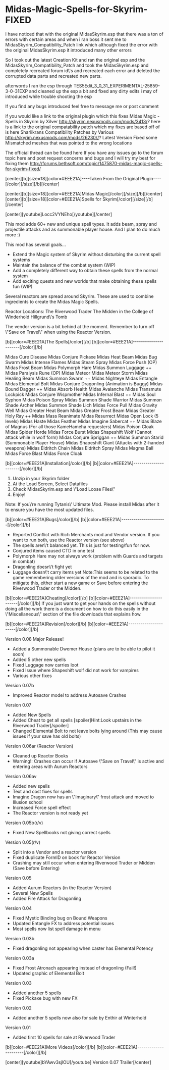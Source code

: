 Midas-Magic-Spells-for-Skyrim-FIXED
===================================

I have noticed that with the original MidasSkyrim.esp that there was a ton of errors with certain areas and when i ran boss it sent me to MidasSkyrim_Compatibility_Patch link which although fixed the error with the original MidasSkyrim.esp  it introduced many other errors

So I took out the latest Creation Kit and ran the original esp and the MidasSkyrim_Compatibility_Patch and took the MidasSkyrim.esp and completely recreated forum id\\\'s and recreated each error and deleted the corrupted data parts and recreated new parts.

afterwords I ran the esp through TES5Edit_3_0_31_EXPERIMENTAL-25859-3-0-31EXP and cleaned up the esp a bit and fixed any dirty edits i may of introduced while trouble shooting the esp 

If you find any bugs introduced feel free to message me or post comment 

if you would like a link to the original plugin which this fixes
Midas Magic - Spells in Skyrim by Xilver
http://skyrim.nexusmods.com/mods/3413/?
here is a link to the original compatability patch which my fixes are based off of is here
Sharlikrans Compatibility Patches by Various
http://skyrim.nexusmods.com/mods/26230//?
Latest Version Fixed some Mismatched meshes that was pointed to the wrong locations

The official thread can be found here
If you have any issues go to the forum topic here and post request concerns and bugs and I will try my best for fixing them
http://forums.bethsoft.com/topic/1475870-midas-magic-spells-for-skyrim-fixed/

[center][b][size=18][color=#EEE21A]----Taken From the Original Plugin----[/color][/size][/b][/center]

[center][b][size=18][color=#EEE21A]Midas Magic[/color][/size][/b][/center]
[center][b][size=18][color=#EEE21A]Spells for Skyrim[/color][/size][/b][/center]

[center][youtube]Locc2VYNEho[/youtube][/center]

This mod adds 60+ new and unique spell types.  It adds beam, spray and projectile attacks and as summonable player house. And I plan to do much more :)

This mod has several goals...

- Extend the Magic system of Skyrim without disturbing the current spell systems
- Maintain the balance of the combat system (WIP)
- Add a completely different way to obtain these spells from the normal system
- Add exciting quests and new worlds that make obtaining these spells fun (WIP)

Several reactors are spread around Skyrim.  These are used to combine ingredients to create the Midas Magic Spells.

Reactor Locations:
The Riverwood Trader
The Midden in the College of Winderhold
Hillgrund\\\'s Tomb

The vendor version is a bit behind at the moment.  Remember to turn off \\\"Save on Travel\\\" when using the Reactor Version.


[b][color=#EEE21A]The Spells[/color][/b]
[b][color=#EEE21A]----------------------[/color][/b]

Midas Cure Disease
Midas Conjure Pickaxe
Midas Heat Beam
Midas Bug Swarm
Midas Intense Flames
Midas Steam Spray
Midas Force Push  (OP)
Midas Frost Beam
Midas Polymorph Hare
Midas Summon Luggage
++
Midas Paralysis Rune (OP)
Midas Meteor
Midas Meteor Storm
Midas Healing Beam
Midas Summon Swarm
++
Midas Nighteye
Midas Entangle
Midas Elemental Bolt
Midas Conjure Dragonling (Animation is Buggy)
Midas Bound Dagger
++
Midas Absorb Health
Midas Avalanche
Midas Transmute Lockpick
Midas Conjure Wispmother
Midas Infernal Blast
++
Midas Soul Syphon
Midas Poison Spray
Midas Summon Shade Warrior
Midas Summon Shade Archer
Midas Summon Shade Lich
Midas Force Pull
Midas Gravity Well
Midas Greater Heat Beam
Midas Greater Frost Beam
Midas Greater Holy Ray
++
Midas Mass Reanimate
Midas Resurrect
Midas Open Lock (5 levels)
Midas Haste
Midas Feather
Midas Imagine Sabercat
++
Midas Blaze of Magnus (For all those KameHameha requesters)
Midas Poison Cloak
Midas Spider Horde
Midas Force Burst
Midas Shapeshift Wolf (Cannot attack while in wolf form)
Midas Conjure Spriggan
++
Midas Summon Starid (Summonable Player House)
Midas Shapeshift Giant (Attacks with 2-handed weapons)
Midas Eldritch Chain
Midas Eldritch Spray
Midas Magma Ball
Midas Force Blast
Midas Force Cloak



[b][color=#EEE21A]Installation[/color][/b]
[b][color=#EEE21A]----------------------[/color][/b]

1) Unzip in your Skyrim folder
2) At the Load Screen, Select Datafiles
3) Check MidasSkyrim.esp and \\\"Load Loose Files\\\"
4) Enjoy!

Note:  If you\\\'re running Tytanis\\\' Ultimate Mod. Please install Midas after it to ensure you have the most updated files.

[b][color=#EEE21A]Bugs[/color][/b]
[b][color=#EEE21A]----------------------[/color][/b]


- Reported Conflict with Rich Merchants mod and Vendor version. If you want to run both, use the Reactor version (see above)
- The spells aren\\\'t balanced yet.  This is just for testing/fun for now.
- Conjured items caused CTD in one test
- Polymorph Hare may not always work (problem with Guards and targets in combat)
- Dragonling doesn\\\'t fight yet
- Luggage doesn\\\'t carry items yet
  Note:This seems to be related to the game remembering older versions of the mod and is sporadic.   To mitigate this, either start a new game or Save before entering the Riverwood Trader or the Midden.

[b][color=#EEE21A]Cheating[/color][/b]
[b][color=#EEE21A]----------------------[/color][/b]
If you just want to get your hands on the spells without doing all the work there is a document on how to do this easily in the \\\"Miscellaneous\\\" section of the file downloads that explains how.

  
[b][color=#EEE21A]Revision[/color][/b]
[b][color=#EEE21A]----------------------[/color][/b]

Version 0.08 Major Release!
 - Added a Summonable Dwemer House (plans are to be able to pilot it soon)
 - Added 5 other new spells
 - Fixed Luggage now carries loot
 - Fixed Issue where Shapeshift wolf did not work for vampires
 - Various other fixes



Version 0.07b
 - Improved Reactor model to address Autosave Crashes

Version 0.07 
 - Added New Spells
 - Added Cheat to get all spells [spoiler]Hint:Look upstairs in the Riverwood Trader[/spoiler]
 - Changed Elemental Bolt to not leave bolts lying around (This may cause issues if your save has old bolts)
 

Version 0.06ar (Reactor Version)
 - Cleaned up Reactor Books
 - Warning!: Crashes can occur if Autosave \\\"Save on Travel\\\" is active and entering areas with Aurum Reactors

Version 0.06av
 - Added new spells
 - Text and cost fixes for spells
 - Imagine Dragon now has an \\\"Imaginary\\\" frost attack and moved to Illusion school
 - Increased Force spell effect
 - The Reactor version is not ready yet

Version 0.05b(r/v)
 - Fixed New Spellbooks not giving correct spells

Version 0.05(r/v)
 - Split into a Vendor and a reactor version
 - Fixed duplicate FormID on book for Reactor Version
 - Crashing may still occur when entering Riverwood Trader or Midden (Save before Entering)

Version 0.05
 - Added Aurum Reactors (in the Reactor Version)
 - Several New Spells
 - Added Fire Attack for Dragonling


Version 0.04
 - Fixed Mystic Binding bug on Bound Weapons
 - Updated Entangle FX to address potential issues
 - Most spells now list spell damage in menu

Version 0.03b
 - Fixed dragonling not appearing when caster has Elemental Potency

Version 0.03a
 - Fixed Frost Atronach appearing instead of dragonling (Fail!)
 - Updated graphic of Elemental Bolt


Version 0.03
 - Added another 5 spells
 - Fixed Pickaxe bug with new FX

Version 0.02
 - Added another 5 spells now also for sale by Enthir at Winterhold

Version 0.01
 - Added first 10 spells for sale at Riverwood Trader

[b][color=#EEE21A]More Videos[/color][/b]
[b][color=#EEE21A]----------------------[/color][/b]

[center][youtube]bYAwv3sjlOU[/youtube]
Version 0.07 Trailer[/center]